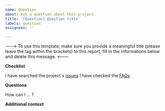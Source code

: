 ```yaml
---
name: Question
about: Ask a question about this project
title: '[Question] Question title'
labels: question
assignees: ''

---
```


--->
To use this template, make sure you provide a meaningful title (please leave the tag within the brackets)
to this report, fill in the informations below and delete this message.
<---


**Checklist**

I have searched the project´s [issues](https://github.com/CVUA-RRW/FooDMe/issues?q=is%3Aissue)
I have checked the [FAQs](https://cvua-rrw.github.io/FooDMe/FAQs)

**Questions**

How can I ... ?

**Additional context**
